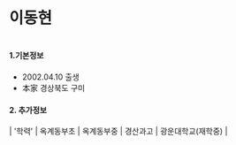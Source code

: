 <h1>
  이동현
<h1>

#### 1.기본정보
- 2002.04.10 출생
- 本家 경상북도 구미 


#### 2. 추가정보 
| '학력' | 옥계동부초 | 옥계동부중 | 경산과고 | 광운대학교(재학중) |

